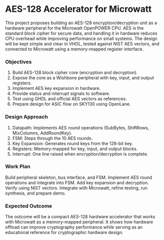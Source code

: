 # AES-128 Accelerator for Microwatt

This project proposes building an AES-128 encryption/decryption unit as a hardware peripheral for
the Microwatt OpenPOWER CPU. AES is the standard block cipher for secure data, and handling it in
hardware reduces CPU overhead while improving performance on small systems. The design will be
kept simple and clear in VHDL, tested against NIST AES vectors, and connected to Microwatt using a
memory-mapped register interface.


### Objectives

1. Build AES-128 block cipher core (encryption and decryption).
2. Expose the core as a Wishbone peripheral with key, input, and output registers.
3. Implement AES key expansion in hardware.
4. Provide status and interrupt signals to software.
5. Test using GHDL and official AES vectors as references.
6. Prepare design for ASIC flow on SKY130 using OpenLane.

### Design Approach

1. Datapath: Implements AES round operations (SubBytes, ShiftRows, MixColumns, AddRoundKey).
2. FSM: Steps through the 10 AES rounds.
3. Key Expansion: Generates round keys from the 128-bit key.
4. Registers: Memory-mapped for key, input, and output blocks.
5. Interrupt: One line raised when encryption/decryption is complete.

### Work Plan

Build peripheral skeleton, bus interface, and FSM.
Implement AES round operations and integrate into FSM.
Add key expansion and decryption. Verify using NIST vectors.
Integrate with Microwatt, refine testing, run synthesis, and prepare demo.

### Expected Outcome
The outcome will be a compact AES-128 hardware accelerator that works with Microwatt as a
memory-mapped peripheral. It shows how hardware offload can improve cryptography performance
while serving as an educational reference for cryptographic hardware design.

